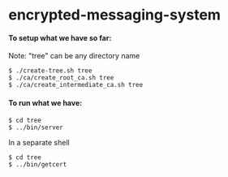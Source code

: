 # encrypted-messaging-system

#### To setup what we have so far:

Note: "tree" can be any directory name

```
$ ./create-tree.sh tree
$ ./ca/create_root_ca.sh tree
$ ./ca/create_intermediate_ca.sh tree
```

#### To run what we have:
```
$ cd tree
$ ../bin/server
```

In a separate shell
```
$ cd tree
$ ../bin/getcert
```

